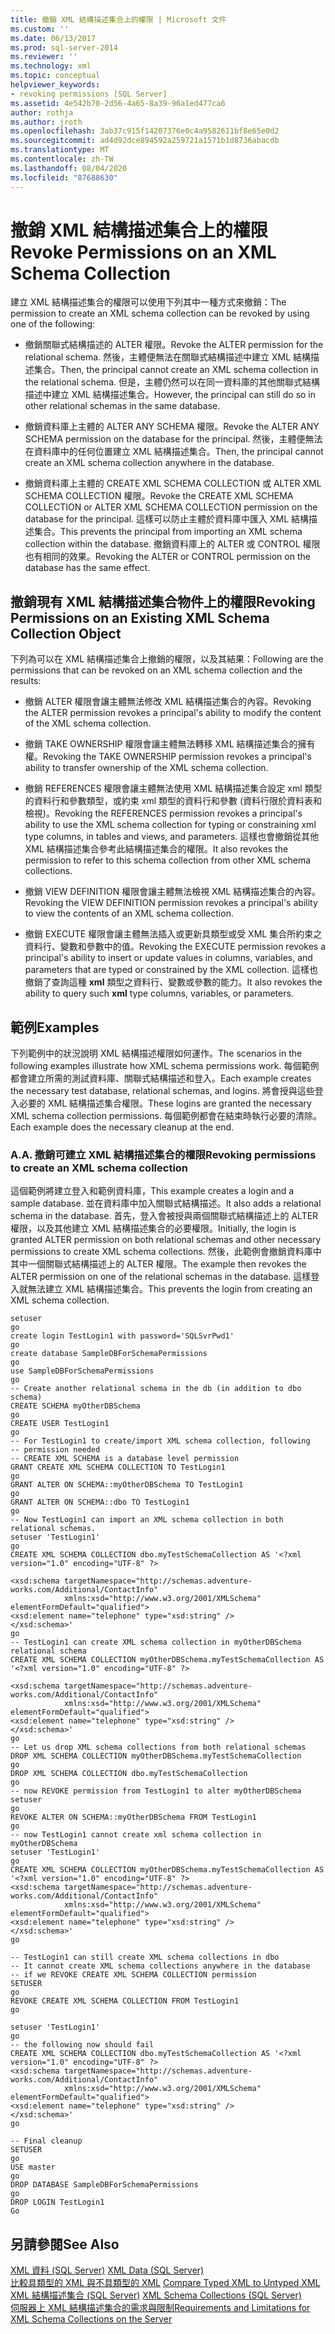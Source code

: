 ```yaml
---
title: 撤銷 XML 結構描述集合上的權限 | Microsoft 文件
ms.custom: ''
ms.date: 06/13/2017
ms.prod: sql-server-2014
ms.reviewer: ''
ms.technology: xml
ms.topic: conceptual
helpviewer_keywords:
- revoking permissions [SQL Server]
ms.assetid: 4e542b70-2d56-4a65-8a39-96a1ed477ca6
author: rothja
ms.author: jroth
ms.openlocfilehash: 3ab37c915f14207376e0c4a9582611bf8e65e0d2
ms.sourcegitcommit: ad4d92dce894592a259721a1571b1d8736abacdb
ms.translationtype: MT
ms.contentlocale: zh-TW
ms.lasthandoff: 08/04/2020
ms.locfileid: "87688630"
---
```

# <a name="revoke-permissions-on-an-xml-schema-collection"></a><span data-ttu-id="4f2fa-102">撤銷 XML 結構描述集合上的權限</span><span class="sxs-lookup"><span data-stu-id="4f2fa-102">Revoke Permissions on an XML Schema Collection</span></span>
  <span data-ttu-id="4f2fa-103">建立 XML 結構描述集合的權限可以使用下列其中一種方式來撤銷：</span><span class="sxs-lookup"><span data-stu-id="4f2fa-103">The permission to create an XML schema collection can be revoked by using one of the following:</span></span>  
  
-   <span data-ttu-id="4f2fa-104">撤銷關聯式結構描述的 ALTER 權限。</span><span class="sxs-lookup"><span data-stu-id="4f2fa-104">Revoke the ALTER permission for the relational schema.</span></span> <span data-ttu-id="4f2fa-105">然後，主體便無法在關聯式結構描述中建立 XML 結構描述集合。</span><span class="sxs-lookup"><span data-stu-id="4f2fa-105">Then, the principal cannot create an XML schema collection in the relational schema.</span></span> <span data-ttu-id="4f2fa-106">但是，主體仍然可以在同一資料庫的其他關聯式結構描述中建立 XML 結構描述集合。</span><span class="sxs-lookup"><span data-stu-id="4f2fa-106">However, the principal can still do so in other relational schemas in the same database.</span></span>  
  
-   <span data-ttu-id="4f2fa-107">撤銷資料庫上主體的 ALTER ANY SCHEMA 權限。</span><span class="sxs-lookup"><span data-stu-id="4f2fa-107">Revoke the ALTER ANY SCHEMA permission on the database for the principal.</span></span> <span data-ttu-id="4f2fa-108">然後，主體便無法在資料庫中的任何位置建立 XML 結構描述集合。</span><span class="sxs-lookup"><span data-stu-id="4f2fa-108">Then, the principal cannot create an XML schema collection anywhere in the database.</span></span>  
  
-   <span data-ttu-id="4f2fa-109">撤銷資料庫上主體的 CREATE XML SCHEMA COLLECTION 或 ALTER XML SCHEMA COLLECTION 權限。</span><span class="sxs-lookup"><span data-stu-id="4f2fa-109">Revoke the CREATE XML SCHEMA COLLECTION or ALTER XML SCHEMA COLLECTION permission on the database for the principal.</span></span> <span data-ttu-id="4f2fa-110">這樣可以防止主體於資料庫中匯入 XML 結構描述集合。</span><span class="sxs-lookup"><span data-stu-id="4f2fa-110">This prevents the principal from importing an XML schema collection within the database.</span></span> <span data-ttu-id="4f2fa-111">撤銷資料庫上的 ALTER 或 CONTROL 權限也有相同的效果。</span><span class="sxs-lookup"><span data-stu-id="4f2fa-111">Revoking the ALTER or CONTROL permission on the database has the same effect.</span></span>  
  
## <a name="revoking-permissions-on-an-existing-xml-schema-collection-object"></a><span data-ttu-id="4f2fa-112">撤銷現有 XML 結構描述集合物件上的權限</span><span class="sxs-lookup"><span data-stu-id="4f2fa-112">Revoking Permissions on an Existing XML Schema Collection Object</span></span>  
 <span data-ttu-id="4f2fa-113">下列為可以在 XML 結構描述集合上撤銷的權限，以及其結果：</span><span class="sxs-lookup"><span data-stu-id="4f2fa-113">Following are the permissions that can be revoked on an XML schema collection and the results:</span></span>  
  
-   <span data-ttu-id="4f2fa-114">撤銷 ALTER 權限會讓主體無法修改 XML 結構描述集合的內容。</span><span class="sxs-lookup"><span data-stu-id="4f2fa-114">Revoking the ALTER permission revokes a principal's ability to modify the content of the XML schema collection.</span></span>  
  
-   <span data-ttu-id="4f2fa-115">撤銷 TAKE OWNERSHIP 權限會讓主體無法轉移 XML 結構描述集合的擁有權。</span><span class="sxs-lookup"><span data-stu-id="4f2fa-115">Revoking the TAKE OWNERSHIP permission revokes a principal's ability to transfer ownership of the XML schema collection.</span></span>  
  
-   <span data-ttu-id="4f2fa-116">撤銷 REFERENCES 權限會讓主體無法使用 XML 結構描述集合設定 xml 類型的資料行和參數類型，或約束 xml 類型的資料行和參數 (資料行限於資料表和檢視)。</span><span class="sxs-lookup"><span data-stu-id="4f2fa-116">Revoking the REFERENCES permission revokes a principal's ability to use the XML schema collection for typing or constraining xml type columns, in tables and views, and parameters.</span></span> <span data-ttu-id="4f2fa-117">這樣也會撤銷從其他 XML 結構描述集合參考此結構描述集合的權限。</span><span class="sxs-lookup"><span data-stu-id="4f2fa-117">It also revokes the permission to refer to this schema collection from other XML schema collections.</span></span>  
  
-   <span data-ttu-id="4f2fa-118">撤銷 VIEW DEFINITION 權限會讓主體無法檢視 XML 結構描述集合的內容。</span><span class="sxs-lookup"><span data-stu-id="4f2fa-118">Revoking the VIEW DEFINITION permission revokes a principal's ability to view the contents of an XML schema collection.</span></span>  
  
-   <span data-ttu-id="4f2fa-119">撤銷 EXECUTE 權限會讓主體無法插入或更新具類型或受 XML 集合所約束之資料行、變數和參數中的值。</span><span class="sxs-lookup"><span data-stu-id="4f2fa-119">Revoking the EXECUTE permission revokes a principal's ability to insert or update values in columns, variables, and parameters that are typed or constrained by the XML collection.</span></span> <span data-ttu-id="4f2fa-120">這樣也撤銷了查詢這種 **xml** 類型之資料行、變數或參數的能力。</span><span class="sxs-lookup"><span data-stu-id="4f2fa-120">It also revokes the ability to query such **xml** type columns, variables, or parameters.</span></span>  
  
## <a name="examples"></a><span data-ttu-id="4f2fa-121">範例</span><span class="sxs-lookup"><span data-stu-id="4f2fa-121">Examples</span></span>  
 <span data-ttu-id="4f2fa-122">下列範例中的狀況說明 XML 結構描述權限如何運作。</span><span class="sxs-lookup"><span data-stu-id="4f2fa-122">The scenarios in the following examples illustrate how XML schema permissions work.</span></span> <span data-ttu-id="4f2fa-123">每個範例都會建立所需的測試資料庫、關聯式結構描述和登入。</span><span class="sxs-lookup"><span data-stu-id="4f2fa-123">Each example creates the necessary test database, relational schemas, and logins.</span></span> <span data-ttu-id="4f2fa-124">將會授與這些登入必要的 XML 結構描述集合權限。</span><span class="sxs-lookup"><span data-stu-id="4f2fa-124">These logins are granted the necessary XML schema collection permissions.</span></span> <span data-ttu-id="4f2fa-125">每個範例都會在結束時執行必要的清除。</span><span class="sxs-lookup"><span data-stu-id="4f2fa-125">Each example does the necessary cleanup at the end.</span></span>  
  
### <a name="a-revoking-permissions-to-create-an-xml-schema-collection"></a><span data-ttu-id="4f2fa-126">A.</span><span class="sxs-lookup"><span data-stu-id="4f2fa-126">A.</span></span> <span data-ttu-id="4f2fa-127">撤銷可建立 XML 結構描述集合的權限</span><span class="sxs-lookup"><span data-stu-id="4f2fa-127">Revoking permissions to create an XML schema collection</span></span>  
 <span data-ttu-id="4f2fa-128">這個範例將建立登入和範例資料庫，</span><span class="sxs-lookup"><span data-stu-id="4f2fa-128">This example creates a login and a sample database.</span></span> <span data-ttu-id="4f2fa-129">並在資料庫中加入關聯式結構描述。</span><span class="sxs-lookup"><span data-stu-id="4f2fa-129">It also adds a relational schema in the database.</span></span> <span data-ttu-id="4f2fa-130">首先，登入會被授與兩個關聯式結構描述上的 ALTER 權限，以及其他建立 XML 結構描述集合的必要權限。</span><span class="sxs-lookup"><span data-stu-id="4f2fa-130">Initially, the login is granted ALTER permission on both relational schemas and other necessary permissions to create XML schema collections.</span></span> <span data-ttu-id="4f2fa-131">然後，此範例會撤銷資料庫中其中一個關聯式結構描述上的 ALTER 權限。</span><span class="sxs-lookup"><span data-stu-id="4f2fa-131">The example then revokes the ALTER permission on one of the relational schemas in the database.</span></span> <span data-ttu-id="4f2fa-132">這樣登入就無法建立 XML 結構描述集合。</span><span class="sxs-lookup"><span data-stu-id="4f2fa-132">This prevents the login from creating an XML schema collection.</span></span>  
  
```  
setuser  
go  
create login TestLogin1 with password='SQLSvrPwd1'  
go  
create database SampleDBForSchemaPermissions  
go  
use SampleDBForSchemaPermissions  
go  
-- Create another relational schema in the db (in addition to dbo schema)  
CREATE SCHEMA myOtherDBSchema  
go  
CREATE USER TestLogin1  
go  
-- For TestLogin1 to create/import XML schema collection, following  
-- permission needed  
-- CREATE XML SCHEMA is a database level permission  
GRANT CREATE XML SCHEMA COLLECTION TO TestLogin1  
go  
GRANT ALTER ON SCHEMA::myOtherDBSchema TO TestLogin1  
go  
GRANT ALTER ON SCHEMA::dbo TO TestLogin1  
go  
-- Now TestLogin1 can import an XML schema collection in both relational schemas.  
setuser 'TestLogin1'  
go  
CREATE XML SCHEMA COLLECTION dbo.myTestSchemaCollection AS '<?xml version="1.0" encoding="UTF-8" ?>  
  
<xsd:schema targetNamespace="http://schemas.adventure-works.com/Additional/ContactInfo"   
            xmlns:xsd="http://www.w3.org/2001/XMLSchema"   
elementFormDefault="qualified">  
<xsd:element name="telephone" type="xsd:string" />  
</xsd:schema>'  
go  
-- TestLogin1 can create XML schema collection in myOtherDBSchema relational schema  
CREATE XML SCHEMA COLLECTION myOtherDBSchema.myTestSchemaCollection AS '<?xml version="1.0" encoding="UTF-8" ?>  
  
<xsd:schema targetNamespace="http://schemas.adventure-works.com/Additional/ContactInfo"   
            xmlns:xsd="http://www.w3.org/2001/XMLSchema"   
elementFormDefault="qualified">  
<xsd:element name="telephone" type="xsd:string" />  
</xsd:schema>'  
go  
-- Let us drop XML schema collections from both relational schemas  
DROP XML SCHEMA COLLECTION myOtherDBSchema.myTestSchemaCollection  
go  
DROP XML SCHEMA COLLECTION dbo.myTestSchemaCollection  
go  
-- now REVOKE permission from TestLogin1 to alter myOtherDBSchema  
setuser  
go  
REVOKE ALTER ON SCHEMA::myOtherDBSchema FROM TestLogin1  
go  
-- now TestLogin1 cannot create xml schema collection in myOtherDBSchema  
setuser 'TestLogin1'  
go  
CREATE XML SCHEMA COLLECTION myOtherDBSchema.myTestSchemaCollection AS '<?xml version="1.0" encoding="UTF-8" ?>  
<xsd:schema targetNamespace="http://schemas.adventure-works.com/Additional/ContactInfo"   
            xmlns:xsd="http://www.w3.org/2001/XMLSchema"   
elementFormDefault="qualified">  
<xsd:element name="telephone" type="xsd:string" />  
</xsd:schema>'  
go  
  
-- TestLogin1 can still create XML schema collections in dbo  
-- It cannot create XML schema collections anywhere in the database  
-- if we REVOKE CREATE XML SCHEMA COLLECTION permission  
SETUSER  
go  
REVOKE CREATE XML SCHEMA COLLECTION FROM TestLogin1  
go  
  
setuser 'TestLogin1'  
go  
-- the following now should fail  
CREATE XML SCHEMA COLLECTION dbo.myTestSchemaCollection AS '<?xml version="1.0" encoding="UTF-8" ?>  
<xsd:schema targetNamespace="http://schemas.adventure-works.com/Additional/ContactInfo"   
            xmlns:xsd="http://www.w3.org/2001/XMLSchema"   
elementFormDefault="qualified">  
<xsd:element name="telephone" type="xsd:string" />  
</xsd:schema>'  
go  
  
-- Final cleanup  
SETUSER  
go  
USE master  
go  
DROP DATABASE SampleDBForSchemaPermissions  
go  
DROP LOGIN TestLogin1  
Go  
```  
  
## <a name="see-also"></a><span data-ttu-id="4f2fa-133">另請參閱</span><span class="sxs-lookup"><span data-stu-id="4f2fa-133">See Also</span></span>  
 <span data-ttu-id="4f2fa-134">[XML 資料 &#40;SQL Server&#41;](xml-data-sql-server.md) </span><span class="sxs-lookup"><span data-stu-id="4f2fa-134">[XML Data &#40;SQL Server&#41;](xml-data-sql-server.md) </span></span>  
 <span data-ttu-id="4f2fa-135">[比較具類型的 XML 與不具類型的 XML](compare-typed-xml-to-untyped-xml.md) </span><span class="sxs-lookup"><span data-stu-id="4f2fa-135">[Compare Typed XML to Untyped XML](compare-typed-xml-to-untyped-xml.md) </span></span>  
 <span data-ttu-id="4f2fa-136">[XML 結構描述集合 &#40;SQL Server&#41;](xml-schema-collections-sql-server.md) </span><span class="sxs-lookup"><span data-stu-id="4f2fa-136">[XML Schema Collections &#40;SQL Server&#41;](xml-schema-collections-sql-server.md) </span></span>  
 [<span data-ttu-id="4f2fa-137">伺服器上 XML 結構描述集合的需求與限制</span><span class="sxs-lookup"><span data-stu-id="4f2fa-137">Requirements and Limitations for XML Schema Collections on the Server</span></span>](requirements-and-limitations-for-xml-schema-collections-on-the-server.md)  
  
  
